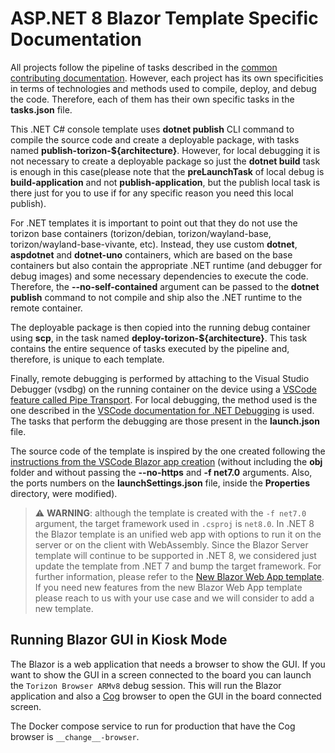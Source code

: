 # ASP.NET 8 Blazor Template Specific Documentation

All projects follow the pipeline of tasks described in the [common contributing documentation](https://github.com/toradex/vscode-torizon-templates/blob/bookworm/CONTRIBUTING.md#contributing-templates). However, each project has its own specificities in terms of technologies and methods used to compile, deploy, and debug the code. Therefore, each of them has their own specific tasks in the **tasks.json** file.

This .NET C# console template uses **dotnet publish** CLI command to compile the source code and create a deployable package, with tasks named **publish-torizon-\${architecture}**. However, for local debugging it is not necessary to create a deployable package so just the **dotnet build** task is enough in this case(please note that the **preLaunchTask** of local debug is **build-application** and not **publish-application**, but the publish local task is there just for you to use if for any specific reason you need this local publish).

For .NET templates it is important to point out that they do not use the torizon base containers (torizon/debian, torizon/wayland-base, torizon/wayland-base-vivante, etc). Instead, they use custom **dotnet**, **aspdotnet** and **dotnet-uno** containers, which are based on the base containers but also contain the appropriate .NET runtime (and debugger for debug images) and some necessary dependencies to execute the code. Therefore, the **--no-self-contained** argument can be passed to the **dotnet publish** command to not compile and ship also the .NET runtime to the remote container.

The deployable package is then copied into the running debug container using **scp**, in the task named **deploy-torizon-\${architecture}**. This task contains the entire sequence of tasks executed by the pipeline and, therefore, is unique to each template.

Finally, remote debugging is performed by attaching to the Visual Studio Debugger (vsdbg) on the running container on the device using a [VSCode feature called Pipe Transport](https://code.visualstudio.com/docs/cpp/pipe-transport). For local debugging, the method used is the one described in the [VSCode documentation for .NET Debugging](https://learn.microsoft.com/en-us/dotnet/core/tutorials/debugging-with-visual-studio-code?pivots=dotnet-6-0) is used. The tasks that perform the debugging are those present in the **launch.json** file.

The source code of the template is inspired by the one created following the [instructions from the VSCode Blazor app creation](https://dotnet.microsoft.com/en-us/learn/aspnet/blazor-tutorial/create) (without including the **obj** folder and without passing the **--no-https** and **-f net7.0** arguments. Also, the ports numbers on the **launchSettings.json** file, inside the **Properties** directory, were modified).

> ⚠️ **WARNING**: although the template is created with the `-f net7.0` argument, the target framework used in `.csproj` is `net8.0`. In .NET 8 the Blazor template is an unified web app with options to run it on the server or on the client with WebAssembly. Since the Blazor Server template will continue to be supported in .NET 8, we considered just update the template from .NET 7 and bump the target framework. For further information, please refer to the [New Blazor Web App template](https://learn.microsoft.com/en-us/aspnet/core/release-notes/aspnetcore-8.0?view=aspnetcore-7.0#new-blazor-web-app-template). If you need new features from the new Blazor Web App template please reach to us with your use case and we will consider to add a new template.

## Running Blazor GUI in Kiosk Mode

The Blazor is a web application that needs a browser to show the GUI. If you want to show the GUI in a screen connected to the board you can launch the `Torizon Browser ARMv8` debug session. This will run the Blazor application and also a [Cog](https://github.com/Igalia/cog) browser to open the GUI in the board connected screen.

The Docker compose service to run for production that have the Cog browser is `__change__-browser`.
